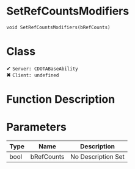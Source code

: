 # SetRefCountsModifiers
```
void SetRefCountsModifiers(bRefCounts)
```
# Class
✔ `Server: CDOTABaseAbility`  
✖ `Client: undefined`  

# Function Description

# Parameters
Type|Name|Description
--|--|--
bool|bRefCounts|No Description Set
